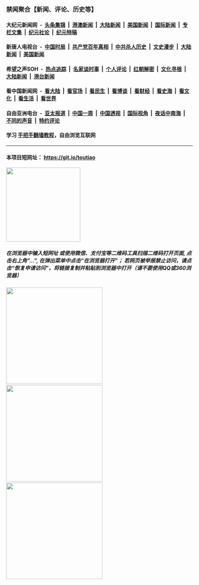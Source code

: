 ### 禁闻聚合【新闻、评论、历史等】

#### 大纪元新闻网 &nbsp;-&nbsp; [头条集锦](indexes/E头条集锦.md?t=02050333) &nbsp;|&nbsp; [港澳新闻](indexes/E港澳新闻.md?t=02050333)  &nbsp;|&nbsp; [大陆新闻](indexes/E大陆新闻.md?t=02050333) &nbsp;|&nbsp; [美国新闻](indexes/E美国新闻.md?t=02050333) &nbsp;|&nbsp; [国际新闻](indexes/E国际新闻.md?t=02050333) &nbsp;|&nbsp; [专栏文集](indexes/E专栏文集.md?t=02050333) &nbsp;|&nbsp; [纪元社论](indexes/E纪元社论.md?t=02050333) &nbsp;|&nbsp; [纪元特稿](indexes/E纪元特稿.md?t=02050333) 

#### 新唐人电视台 &nbsp;-&nbsp; [中国时局](indexes/N中国时局.md?t=02050333) &nbsp;|&nbsp; [共产党百年真相](indexes/N共产党百年真相.md?t=02050333) &nbsp;|&nbsp; [中共杀人历史](indexes/N中共杀人历史.md?t=02050333) &nbsp;|&nbsp; [文史漫步](indexes/N文史漫步.md?t=02050333) &nbsp;|&nbsp; [大陆新闻](indexes/N大陆新闻.md?t=02050333) &nbsp;|&nbsp; [美国新闻](indexes/N美国新闻.md?t=02050333)

#### 希望之声SOH &nbsp;-&nbsp; [热点追踪](indexes/H热点追踪.md?t=02050333) &nbsp;|&nbsp; [名家谈时事](indexes/H名家谈时事.md?t=02050333) &nbsp;|&nbsp; [个人评论](indexes/H个人评论.md?t=02050333)  &nbsp;|&nbsp; [红朝解密](indexes/H红朝解密.md?t=02050333) &nbsp;|&nbsp; [文化寻根](indexes/H文化寻根.md?t=02050333) &nbsp;|&nbsp; [大陆新闻](indexes/H大陆新闻.md?t=02050333) &nbsp;|&nbsp; [港台新闻](indexes/H港台新闻.md?t=02050333)

#### 看中国新闻网 &nbsp;-&nbsp; [看大陆](indexes/S看大陆.md?t=02050333) &nbsp;|&nbsp; [看官场](indexes/S看官场.md?t=02050333) &nbsp;|&nbsp; [看民生](indexes/S看民生.md?t=02050333)  &nbsp;|&nbsp; [看博谈](indexes/S看博谈.md?t=02050333) &nbsp;|&nbsp; [看财经](indexes/S看财经.md?t=02050333) &nbsp;|&nbsp; [看史海](indexes/S看史海.md?t=02050333) &nbsp;|&nbsp; [看文化](indexes/S看文化.md?t=02050333) &nbsp;|&nbsp; [看生活](indexes/S看生活.md?t=02050333) &nbsp;|&nbsp; [看世界](indexes/S看世界.md?t=02050333)

#### 自由亚洲电台 &nbsp;-&nbsp; [亚太报道](indexes/R亚太报道.md?t=02050333) &nbsp;|&nbsp; [中国一周](indexes/R中国一周.md?t=02050333) &nbsp;|&nbsp; [中国透视](indexes/R中国透视.md?t=02050333)  &nbsp;|&nbsp; [国际视角](indexes/R国际视角.md?t=02050333) &nbsp;|&nbsp; [夜话中南海](indexes/R夜话中南海.md?t=02050333) &nbsp;|&nbsp; [不同的声音](indexes/R不同的声音.md?t=02050333) &nbsp;|&nbsp; [特约评论](indexes/R特约评论.md?t=02050333)

#### 学习 [手把手翻墙教程](https://github.com/gfw-breaker/guides/wiki)，自由浏览互联网

----

#### 本项目短网址： https://git.io/toutiao
<img src="https://raw.githubusercontent.com/gfw-breaker/banned-news/master/scripts/img/qr.png" width="200px"/>  

##### 在浏览器中输入短网址 或使用微信、支付宝等二维码工具扫描二维码打开页面, 点击右上角"...", 在弹出菜单中点击“在浏览器打开”； 若网页被举报禁止访问，请点击“恢复申请访问”，将链接复制并粘贴到浏览器中打开（请不要使用QQ或360浏览器）

<img src="https://raw.githubusercontent.com/gfw-breaker/banned-news/master/scripts/img/1.png" width="260px"/> &nbsp; <img src="https://raw.githubusercontent.com/gfw-breaker/banned-news/master/scripts/img/2.png" width="260px"/> &nbsp; <img src="https://raw.githubusercontent.com/gfw-breaker/banned-news/master/scripts/img/3.png" width="260px"/>
